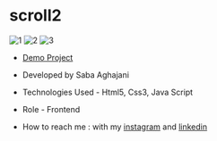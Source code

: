 # scroll2
![1](https://github.com/Saba-Aghajani-developer/scroll2/assets/135870519/d94b7f6f-9a2b-4114-972a-2da77ff75981)
![2](https://github.com/Saba-Aghajani-developer/scroll2/assets/135870519/4f193cec-ac23-4211-b195-c28a4d0cd091)
![3](https://github.com/Saba-Aghajani-developer/scroll2/assets/135870519/0f0d66fe-e138-4b57-aa37-d2cdb2a9e8f7)


- [Demo Project](https://saba-aghajani-developer.github.io/scroll2/)

- Developed by Saba Aghajani
  
- Technologies Used - Html5, Css3, Java Script

- Role - Frontend

- How to reach me : with my [instagram](https://instagram.com/saba_aghajani_developer?utm_source=qr&igshid=MzNlNGNkZWQ4Mg%3D%3D) and [linkedin](https://www.linkedin.com/in/saba-a-69b608208)
